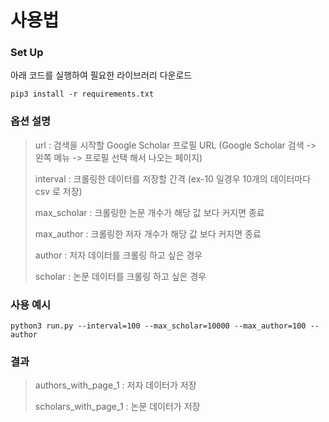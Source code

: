 # 사용법

### Set Up

아래 코드를 실행하여 필요한 라이브러리 다운로드

```
pip3 install -r requirements.txt
```



### 옵션 설명

> url : 검색을 시작할 Google Scholar 프로필 URL (Google Scholar 검색 -> 왼쪽 메뉴 -> 프로필 선택 해서 나오는 페이지)
>
> interval : 크롤링한 데이터를 저장할 간격 (ex-10 일경우 10개의 데이터마다 csv 로 저장)
>
> max_scholar : 크롤링한 논문 개수가 해당 값 보다 커지면 종료
>
> max_author : 크롤링한 저자 개수가 해당 값 보다 커지면 종료
>
> author : 저자 데이터를 크롤링 하고 싶은 경우
>
> scholar : 논문 데이터를 크롤링 하고 싶은 경우



### 사용 예시

```
python3 run.py --interval=100 --max_scholar=10000 --max_author=100 --author
```



### 결과

> authors_with_page_1 : 저자 데이터가 저장
>
> scholars_with_page_1 : 논문 데이터가 저장

